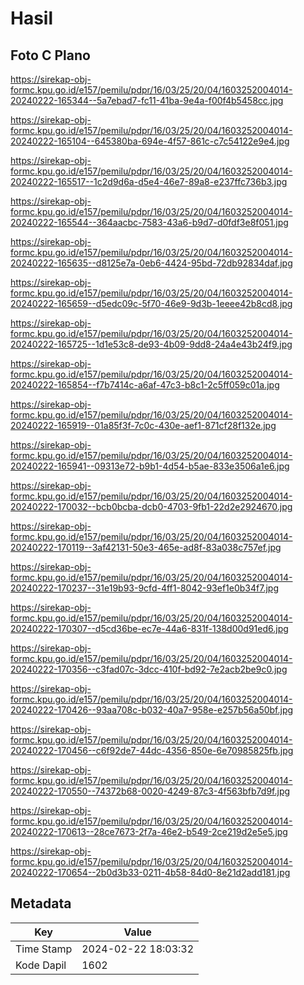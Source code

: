 # Hasil

## Foto C Plano

https://sirekap-obj-formc.kpu.go.id/e157/pemilu/pdpr/16/03/25/20/04/1603252004014-20240222-165344--5a7ebad7-fc11-41ba-9e4a-f00f4b5458cc.jpg

https://sirekap-obj-formc.kpu.go.id/e157/pemilu/pdpr/16/03/25/20/04/1603252004014-20240222-165104--645380ba-694e-4f57-861c-c7c54122e9e4.jpg

https://sirekap-obj-formc.kpu.go.id/e157/pemilu/pdpr/16/03/25/20/04/1603252004014-20240222-165517--1c2d9d6a-d5e4-46e7-89a8-e237ffc736b3.jpg

https://sirekap-obj-formc.kpu.go.id/e157/pemilu/pdpr/16/03/25/20/04/1603252004014-20240222-165544--364aacbc-7583-43a6-b9d7-d0fdf3e8f051.jpg

https://sirekap-obj-formc.kpu.go.id/e157/pemilu/pdpr/16/03/25/20/04/1603252004014-20240222-165635--d8125e7a-0eb6-4424-95bd-72db92834daf.jpg

https://sirekap-obj-formc.kpu.go.id/e157/pemilu/pdpr/16/03/25/20/04/1603252004014-20240222-165659--d5edc09c-5f70-46e9-9d3b-1eeee42b8cd8.jpg

https://sirekap-obj-formc.kpu.go.id/e157/pemilu/pdpr/16/03/25/20/04/1603252004014-20240222-165725--1d1e53c8-de93-4b09-9dd8-24a4e43b24f9.jpg

https://sirekap-obj-formc.kpu.go.id/e157/pemilu/pdpr/16/03/25/20/04/1603252004014-20240222-165854--f7b7414c-a6af-47c3-b8c1-2c5ff059c01a.jpg

https://sirekap-obj-formc.kpu.go.id/e157/pemilu/pdpr/16/03/25/20/04/1603252004014-20240222-165919--01a85f3f-7c0c-430e-aef1-871cf28f132e.jpg

https://sirekap-obj-formc.kpu.go.id/e157/pemilu/pdpr/16/03/25/20/04/1603252004014-20240222-165941--09313e72-b9b1-4d54-b5ae-833e3506a1e6.jpg

https://sirekap-obj-formc.kpu.go.id/e157/pemilu/pdpr/16/03/25/20/04/1603252004014-20240222-170032--bcb0bcba-dcb0-4703-9fb1-22d2e2924670.jpg

https://sirekap-obj-formc.kpu.go.id/e157/pemilu/pdpr/16/03/25/20/04/1603252004014-20240222-170119--3af42131-50e3-465e-ad8f-83a038c757ef.jpg

https://sirekap-obj-formc.kpu.go.id/e157/pemilu/pdpr/16/03/25/20/04/1603252004014-20240222-170237--31e19b93-9cfd-4ff1-8042-93ef1e0b34f7.jpg

https://sirekap-obj-formc.kpu.go.id/e157/pemilu/pdpr/16/03/25/20/04/1603252004014-20240222-170307--d5cd36be-ec7e-44a6-831f-138d00d91ed6.jpg

https://sirekap-obj-formc.kpu.go.id/e157/pemilu/pdpr/16/03/25/20/04/1603252004014-20240222-170356--c3fad07c-3dcc-410f-bd92-7e2acb2be9c0.jpg

https://sirekap-obj-formc.kpu.go.id/e157/pemilu/pdpr/16/03/25/20/04/1603252004014-20240222-170426--93aa708c-b032-40a7-958e-e257b56a50bf.jpg

https://sirekap-obj-formc.kpu.go.id/e157/pemilu/pdpr/16/03/25/20/04/1603252004014-20240222-170456--c6f92de7-44dc-4356-850e-6e70985825fb.jpg

https://sirekap-obj-formc.kpu.go.id/e157/pemilu/pdpr/16/03/25/20/04/1603252004014-20240222-170550--74372b68-0020-4249-87c3-4f563bfb7d9f.jpg

https://sirekap-obj-formc.kpu.go.id/e157/pemilu/pdpr/16/03/25/20/04/1603252004014-20240222-170613--28ce7673-2f7a-46e2-b549-2ce219d2e5e5.jpg

https://sirekap-obj-formc.kpu.go.id/e157/pemilu/pdpr/16/03/25/20/04/1603252004014-20240222-170654--2b0d3b33-0211-4b58-84d0-8e21d2add181.jpg


## Metadata

| Key        | Value               |
| ---------- | ------------------- |
| Time Stamp | 2024-02-22 18:03:32 |
| Kode Dapil | 1602                |



